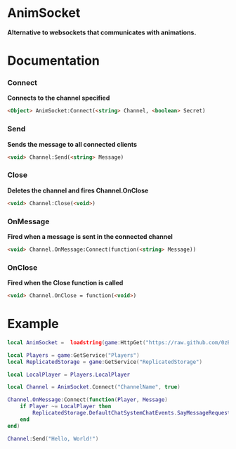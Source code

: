 # AnimSocket
**Alternative to websockets that communicates with animations.**
# Documentation
### Connect
**Connects to the channel specified**
```html
<Object> AnimSocket:Connect(<string> Channel, <boolean> Secret)
```
### Send
**Sends the message to all connected clients**
```html
<void> Channel:Send(<string> Message)
```
### Close
**Deletes the channel and fires Channel.OnClose**
```html
<void> Channel:Close(<void>)
```
### OnMessage
**Fired when a message is sent in the connected channel**
```html
<void> Channel.OnMessage:Connect(function(<string> Message))
```
### OnClose
**Fired when the Close function is called**
```html
<void> Channel.OnClose = function(<void>)
```
# Example
```lua
local AnimSocket =  loadstring(game:HttpGet("https://raw.github.com/0zBug/AnimSocket/main/main.lua"))()

local Players = game:GetService("Players")
local ReplicatedStorage = game:GetService("ReplicatedStorage")

local LocalPlayer = Players.LocalPlayer

local Channel = AnimSocket.Connect("ChannelName", true)

Channel.OnMessage:Connect(function(Player, Message)
    if Player ~= LocalPlayer then
        ReplicatedStorage.DefaultChatSystemChatEvents.SayMessageRequest:FireServer(Message, "All")
    end
end)

Channel:Send("Hello, World!")
```
